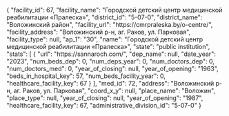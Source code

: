 {
    "facility_id": 67,
    "facility_name": "Городской детский центр медицинской реабилитации «Пралеска»",
    "district_id": "5-07-0",
    "district_name": "Воложинский район",
    "facility_url": "https:\/\/cmrpraleska.by\/o-centre\/",
    "facility_address": "Воложинский р-н, аг. Раков, ул. Парковая",
    "facility_type": null,
    "ap_1": "30",
    "name": "Городской детский центр медицинской реабилитации «Пралеска»",
    "state": "public institution",
    "stats": [
        {
            "url": "https:\/\/sannaroch.com\/",
            "dep_name": null,
            "date_year": "2023",
            "num_beds_dep": 0,
            "num_deps_year": 0,
            "num_doctors_dep": 0,
            "num_doctors_med": 0,
            "year_of_closing": null,
            "year_of_opening": "1963",
            "beds_in_hospital_key": 57,
            "num_beds_facility_year": 0,
            "healthcare_facility_key": 67
        }
    ],
    "med_id": 72,
    "address": "Воложинский р-н, аг. Раков, ул. Парковая",
    "coord_x_y": null,
    "place_name": "Воложин",
    "place_type": null,
    "year_of_closing": null,
    "year_of_opening": "1987",
    "healthcare_facility_key": 67,
    "administrative_division_id": "5-07-0"
}